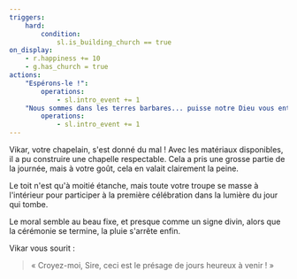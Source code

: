 ```yaml
---
triggers:
    hard:
        condition:
            sl.is_building_church == true
on_display:
    - r.happiness += 10
    - g.has_church = true
actions:
    "Espérons-le !":
        operations:
            - sl.intro_event += 1
    "Nous sommes dans les terres barbares... puisse notre Dieu vous entendre !":
        operations:
            - sl.intro_event += 1
---
```


Vikar, votre chapelain, s'est donné du mal ! Avec les matériaux disponibles, il a pu construire une chapelle respectable.
Cela a pris une grosse partie de la journée, mais à votre goût, cela en valait clairement la peine.

Le toit n'est qu'à moitié étanche, mais toute votre troupe se masse à l'intérieur pour participer à la première célébration dans la lumière du jour qui tombe.

Le moral semble au beau fixe, et presque comme un signe divin, alors que la cérémonie se termine, la pluie s'arrête enfin.

Vikar vous sourit :

> « Croyez-moi, Sire, ceci est le présage de jours heureux à venir ! »
